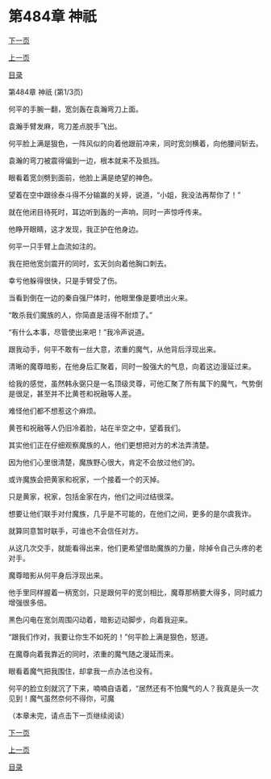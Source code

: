 <h1>第484章     神祇</h1>
            <div><p><a href="./1450_%E7%AC%AC484%E7%AB%A0_%E7%A5%9E%E7%A5%87.md">下一页</a></p><p><a href="./1448_%E7%AC%AC483%E7%AB%A0_%E8%9B%87%E5%B0%B8.md">上一页</a></p><p><a href="../">目录</a></p></div>
            <div><p>第484章     神祇 (第1/3页)</p><p>何平的手腕一翻，宽剑轰在袁瀚弯刀上面。</p><p>袁瀚手臂发麻，弯刀差点脱手飞出。</p><p>何平脸上满是狠色，一阵风似的向着他跟前冲来，同时宽剑横着，向他腰间斩去。</p><p>袁瀚的弯刀被震得偏到一边，根本就来不及抵挡。</p><p>眼看着宽剑劈到面前，他脸上满是绝望的神色。</p><p>望着在空中跟徐泰斗得不分输赢的关婷，说道，“小姐，我没法再帮你了！”</p><p>就在他闭目待死时，耳边听到轰的一声响，同时一声惊呼传来。</p><p>他睁开眼睛，这才发现，我正护在他身边。</p><p>何平一只手臂上血流如注的。</p><p>我在把他宽剑震开的同时，玄天剑向着他胸口刺去。</p><p>幸亏他躲得很快，只是手臂受了伤。</p><p>当看到倒在一边的秦自强尸体时，他眼里像是要喷出火来。</p><p>“敢杀我们魔族的人，你简直是活得不耐烦了。”</p><p>“有什么本事，尽管使出来吧！”我冷声说道。</p><p>跟我动手，何平不敢有一丝大意，浓重的魔气，从他背后浮现出来。</p><p>清晰的魔尊暗影，在他身后汇聚着，同时一股强大的气息，向着这边漫延过来。</p><p>给我的感觉，虽然韩永弼只是一名顶级灵尊，可他汇聚了所有属下的魔气，气势倒是很足，甚至并不比黄苍和祝融等人差。</p><p>难怪他们都不想惹这个麻烦。</p><p>黄苍和祝融等人仍旧冷着脸，站在半空之中，望着我们。</p><p>其实他们正在仔细观察魔族的人，他们更想把对方的术法弄清楚。</p><p>因为他们心里很清楚，魔族野心很大，肯定不会放过他们的。</p><p>或许魔族会把黄家和祝家，一个接着一个的灭掉。</p><p>只是黄家，祝家，包括金家在内，他们之间过结很深。</p><p>想要让他们联手对付魔族，几乎是不可能的，在他们之间，更多的是尔虞我诈。</p><p>就算同意暂时联手，可谁也不会信任对方。</p><p>从这几次交手，就能看得出来，他们更希望借助魔族的力量，除掉令自己头疼的老对手。</p><p>魔尊暗影从何平身后浮现出来。</p><p>他手里同样握着一柄宽剑，只是跟何平的宽剑相比，魔尊那柄要大得多，同时威力增强很多倍。</p><p>黑色闪电在宽剑周围闪动着，暗影迈动脚步，向着我迎来。</p><p>“跟我们作对，我要让你生不如死的！”何平脸上满是狠色，怒道。</p><p>在魔尊向着我靠近的同时，浓重的魔气随之漫延而来。</p><p>眼看着魔气把我围住，却拿我一点办法也没有。</p><p>何平的脸立刻就沉了下来，喃喃自语着，“居然还有不怕魔气的人？我真是头一次见到！魔气虽然奈何不得你，可魔</p><p>（本章未完，请点击下一页继续阅读）</p></div>
            <div><p><a href="./1450_%E7%AC%AC484%E7%AB%A0_%E7%A5%9E%E7%A5%87.md">下一页</a></p><p><a href="./1448_%E7%AC%AC483%E7%AB%A0_%E8%9B%87%E5%B0%B8.md">上一页</a></p><p><a href="../">目录</a></p></div>